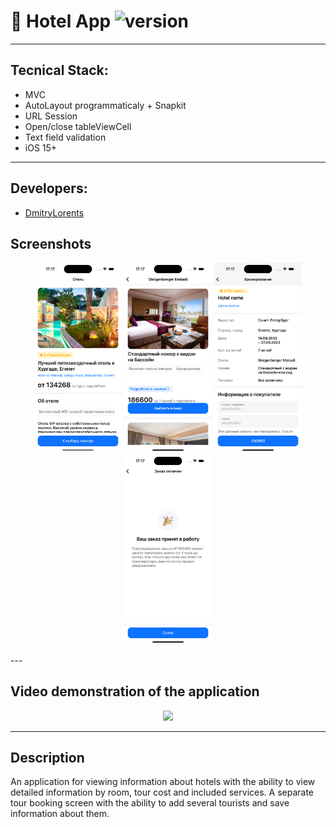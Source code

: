 # 🏨 Hotel App ![version](https://img.shields.io/badge/v1.0-release-green?link=release)

---

## Tecnical Stack:

* MVC
* AutoLayout programmaticaly + Snapkit
* URL Session
* Open/close tableViewCell
* Text field validation
* iOS 15+

---

## Developers:

* [DmitryLorents](https://github.com/DmitryLorents)


## Screenshots
<p align="center">
<img src="https://github.com/DmitryLorents/HotelApp/blob/main/HotelApp/SupportingFiles/Assets.xcassets/Readme/HotelVC.imageset/HotelVC.png" width="140"/> <img src="https://github.com/DmitryLorents/HotelApp/blob/main/HotelApp/SupportingFiles/Assets.xcassets/Readme/NumberVC.imageset/NumberVC.png" width="140"/> <img src="https://github.com/DmitryLorents/HotelApp/blob/main/HotelApp/SupportingFiles/Assets.xcassets/Readme/BookingVC.imageset/BookingVC.png" width="140"/> <img src="https://github.com/DmitryLorents/HotelApp/blob/main/HotelApp/SupportingFiles/Assets.xcassets/Readme/OrderVC.imageset/OrderVC.png" width="140"/>
</p>
---

## Video demonstration of the application

<p align="center">
  <img src="https://github.com/DmitryLorents/HotelApp/blob/main/HotelApp/SupportingFiles/Assets.xcassets/Readme/VideoDemonstration.dataset/VideoDemonstration.gif" width="300"/>
</p>


---

## Description

An application for viewing information about hotels with the ability to view detailed information by room, tour cost and included services. A separate tour booking screen with the ability to add several tourists and save information about them.
